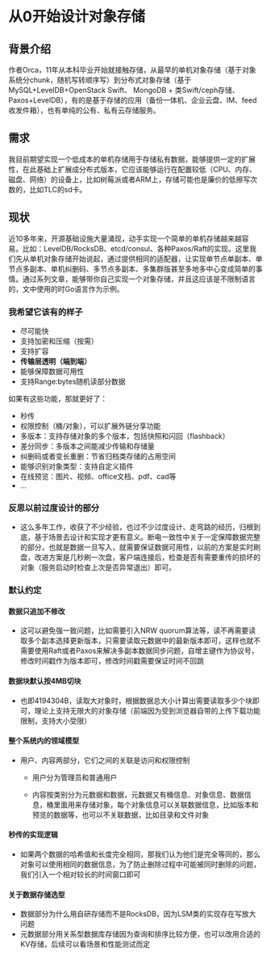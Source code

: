 # 从0开始设计对象存储

## 背景介绍

作者Orca，11年从本科毕业开始就接触存储，从最早的单机对象存储（基于对象系统分chunk，随机写转顺序写）到分布式对象存储（基于MySQL+LevelDB+OpenStack Swift、 MongoDB + 类Swift/ceph存储、Paxos+LevelDB），有的是基于存储的应用（备份一体机、企业云盘、IM、feed收发件箱），也有单纯的公有、私有云存储服务。

## 需求

我目前期望实现一个低成本的单机存储用于存储私有数据，能够提供一定的扩展性，在此基础上扩展成分布式版本，它应该能够运行在配置较低（CPU、内存、磁盘、网络）的设备上，比如树莓派或者ARM上，存储可能也是廉价的低擦写次数的，比如TLC的sd卡。

## 现状

近10多年来，开源基础设施大量涌现，动手实现一个简单的单机存储越来越容易。比如：LevelDB/RocksDB、etcd/consul、各种Paxos/Raft的实现。这里我们先从单机对象存储开始说起，通过提供相同的适配器，让实现单节点单副本、单节点多副本、单机纠删码、多节点多副本、多集群版甚至多地多中心变成简单的事情。通过系列文章，能够带你自己实现一个对象存储，并且这应该是不限制语言的，文中使用的时Go语言作为示例。

### 我希望它该有的样子

- 尽可能快
- 支持加密和压缩（按需）
- 支持扩容
- **传输层透明（端到端）**
- 能够保障数据可用性
- 支持Range:bytes随机读部分数据

如果有这些功能，那就更好了：

- 秒传
- 权限控制（桶/对象），可以扩展外链分享功能
- 多版本：支持存储对象的多个版本，包括快照和闪回（flashback）
- 差分同步：多版本之间能减少传输和存储量
- 纠删码或者变长重删：节省归档类存储的占用空间
- 能够识别对象类型：支持自定义插件
- 在线预览：图片、视频、office文档、pdf、cad等
- ...

### 反思以前过度设计的部分

- 这么多年工作，收获了不少经验，也过不少过度设计、走弯路的经历，归根到底，基于场景去设计和实现才更有意义。断电一致性中关于一定保障数据完整的部分，也就是数据一旦写入，就需要保证数据可用性，以前的方案是实时刷盘，改进方案是几秒刷一次盘，客户端连接后，检查是否有需要重传的损坏的对象（服务启动时检查上次是否异常退出）即可。

### 默认约定

#### 数据只追加不修改

- 这可以避免强一致问题，比如需要引入NRW quorum算法等，读不再需要读取多个副本选择更新版本，只需要读取元数据中的最新版本即可，这样也就不需要使用Raft或者Paxos来解决多副本数据同步问题，自增主键作为协议号，修改时间戳作为版本即可，修改时间戳需要保证时间不回跳

#### 数据块默认按4MB切块

- 也即4194304B，读取大对象时，根据数据总大小计算出需要读取多少个块即可，理论上支持无限大的对象存储（前端因为受到浏览器自带的上传下载功能限制，支持大小受限）

#### 整个系统内的领域模型

- 用户、内容两部分，它们之间的关联是访问和权限控制

  - 用户分为管理员和普通用户

  - 内容按类别分为元数据和数据，元数据又有桶信息、对象信息、数据信息，桶里面用来存储对象，每个对象信息可以关联数据信息，比如版本和预览的数据等，也可以不关联数据，比如目录和文件对象

#### 秒传的实现逻辑

- 如果两个数据的哈希值和长度完全相同，那我们认为他们是完全等同的，那么对象可以使用相同的数据信息，为了防止删除过程中可能被同时删除的问题，我们引入一个相对较长的时间窗口即可

#### 关于数据存储选型

- 数据部分为什么用自研存储而不是RocksDB，因为LSM类的实现存在写放大问题
- 元数据部分用关系型数据库存储因为查询和排序比较方便，也可以改用合适的KV存储，后续可以看场景和性能测试而定
